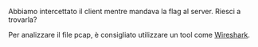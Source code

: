 Abbiamo intercettato il client mentre mandava la flag al server. Riesci a trovarla?

Per analizzare il file pcap, è consigliato utilizzare un tool come [Wireshark](https://www.wireshark.org/download.html).
